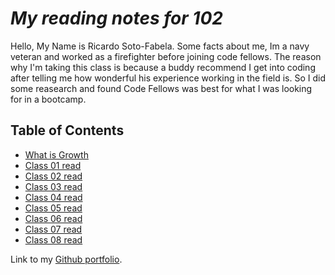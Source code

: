 # _My reading notes for 102_

Hello, My Name is Ricardo Soto-Fabela. Some facts about me, Im a navy veteran and worked as a firefighter before joining code fellows. The reason why I'm taking this class is because a buddy recommend I get into coding after telling me how wonderful his experience working in the field is. So I did some reasearch and found Code Fellows was best for what I was looking for in a bootcamp.

## **Table of Contents**

* [What is Growth](102/WhatisGrowthmindset.md)
* [Class 01 read](102/Class01Read.md)
* [Class 02 read](102/Class02Read.md)
* [Class 03 read](102/Class03Read.md)
* [Class 04 read](102/Class04Read.md)
* [Class 05 read](102/Class05Read.md)
* [Class 06 read](102/Class06Read.md)
* [Class 07 read](102/Class07Read.md)
* [Class 08 read](102/Class08Read.md)


Link to my [Github portfolio](https://github.com/Ricardo2450/).


